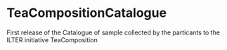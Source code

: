 # TeaCompositionCatalogue
First release of the Catalogue of sample collected by the particants to the ILTER initiative TeaComposition
